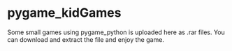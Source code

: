 # pygame_kidGames
Some small games using pygame_python is uploaded here as .rar files. You can download and extract the file and enjoy the game.
